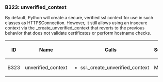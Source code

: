 ### B323: unverified\_context

By default, Python will create a secure, verified ssl context for use in
such classes as HTTPSConnection. However, it still allows using an
insecure context via the \_create\_unverified\_context that reverts to
the previous behavior that does not validate certificates or perform
hostname checks.

<table class="docutils align-default">
<colgroup>
<col style="width: 8%" />
<col style="width: 28%" />
<col style="width: 49%" />
<col style="width: 15%" />
</colgroup>
<thead>
<tr class="header row-odd">
<th class="head"><p>ID</p></th>
<th class="head"><p>Name</p></th>
<th class="head"><p>Calls</p></th>
<th class="head"><p>Severity</p></th>
</tr>
</thead>
<tbody>
<tr class="odd row-even">
<td><p>B323</p></td>
<td><p>unverified_context</p></td>
<td><ul>
<li><p>ssl._create_unverified_context</p></li>
</ul></td>
<td><p>Medium</p></td>
</tr>
</tbody>
</table>
